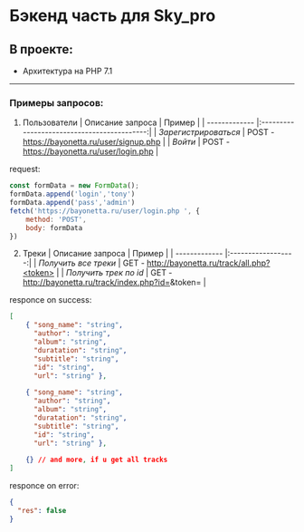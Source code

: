 # Бэкенд часть для Sky_pro



## **В проекте:**

- Архитектура на PHP 7.1

----

### Примеры запросов: 

1. Пользователи
| Описание запроса       |                              Пример         | 
| ------------- |:-------------------------------------------:| 
| _Зарегистрироваться_    | POST - https://bayonetta.ru/user/signup.php | 
| _Войти_   | POST - https://bayonetta.ru/user/login.php  | 



request:
```js
const formData = new FormData();
formData.append('login','tony')
formData.append('pass','admin')
fetch('https://bayonetta.ru/user/login.php ', {
    method: 'POST',
    body: formData
})
```

2. Треки
| Описание запроса       | Пример                | 
| ------------- |:------------------:| 
| _Получить все треки_    |  GET - http://bayonetta.ru/track/all.php?<token>   | 
| _Получить трек по id_   | GET - http://bayonetta.ru/track/index.php?id=<id>&token=<token> |

responce on success:
```json
[
    { "song_name": "string",
      "author": "string",
      "album": "string",
      "duratation": "string",
      "subtitle": "string",
      "id": "string",
      "url": "string" },
  
    { "song_name": "string",
      "author": "string",
      "album": "string",
      "duratation": "string",
      "subtitle": "string",
      "id": "string",
      "url": "string" },
  
    {} // and more, if u get all tracks
]
```
responce on error:
```json
{
  "res": false
}
```





